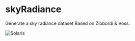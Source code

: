 # skyRadiance
Generate a sky radiance dataset Based on Zibbordi & Voss.

![Solaris](notebooks/movie.gif "Solaris")


